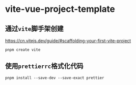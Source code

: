 # vite-vue-project-template

## 通过`vite`脚手架创建

https://cn.vitejs.dev/guide/#scaffolding-your-first-vite-project

`pnpm create vite`

## 使用`prettierrc`格式化代码

`pnpm install --save-dev --save-exact prettier`
